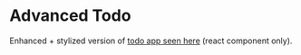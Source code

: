 # Advanced Todo
 
Enhanced + stylized version of [todo app seen here](https://github.com/NlSEMONO/django-x-react-sandbox/tree/main/main/todo) (react component only).
